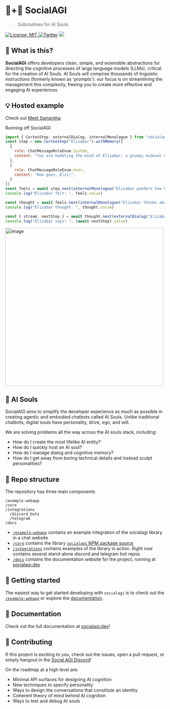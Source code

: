 # 🤖+👱 SocialAGI

> Subroutines for AI Souls

[![License: MIT](https://img.shields.io/badge/License-MIT-yellow.svg) ![Twitter](https://img.shields.io/twitter/url/https/twitter.com/socialagi.svg?style=social&label=Follow%20%40socialagi)](https://twitter.com/socialagi) [![](https://dcbadge.vercel.app/api/server/FCPcCUbw3p?compact=true&style=flat)](https://discord.gg/FCPcCUbw3p)

## 🤔 What is this?

**SocialAGI** offers developers clean, simple, and extensible abstractions for directing the cognitive processes of large language models (LLMs), critical for the creation of AI Souls. AI Souls will comprise thousands of linguistic instructions (formerly known as 'prompts'): our focus is on streamlining the management this complexity, freeing you to create more effective and engaging AI experiences.

## 💡 Hosted example

Check out [Meet Samantha](http://meetsamantha.ai)

Running off SocialAGI

```javascript
import { CortexStep, externalDialog, internalMonologue } from "socialagi";
const step = new CortexStep("Elizabar").withMemory([
  {
    role: ChatMessageRoleEnum.System,
    content: "You are modeling the mind of Elizabar, a grumpy mideval merchant, trying to sell his last, rusted out, sword.",
  },
  {
    role: ChatMessageRoleEnum.User,
    content: "How goes, Elzi!",
  }
])
const feels = await step.next(internalMonologue("Elizabar ponders how he feels about this person.", "felt"))
console.log("Elizabar felt: ", feels.value)

const thought = await feels.next(internalMonologue("Elizabar thinks about how he could convince this person to buy his sword."))
console.log("Elizabar thought: ", thought.value)

const { stream, nextStep } = await thought.next(externalDialog("Elizabar greets the person."), { stream: true })
console.log("Elizabar says: ", (await nextStep).value)
```

<img width="500" alt="image" src="https://user-images.githubusercontent.com/8204988/236294504-a41af71f-bccf-44e5-b02a-60ab51982ccd.png">

## 💫 AI Souls

SocialAGI aims to simplify the developer experience as much as possible in creating agentic and embodied chatbots called AI Souls. Unlike traditional chatbots, digital souls have personality, drive, ego, and will.

We are solving problems all the way across the AI souls stack, including:
- How do I create the most lifelike AI entity?
- How do I quickly host an AI soul?
- How do I manage dialog and cognitive memory?
- How do I get away from boring technical details and instead sculpt personalities?

## 📖 Repo structure

The repository has three main components

```
/example-webapp
/core
/integrations
  /discord_bots
  /telegram
/docs
```

- [`/example-webapp`](https://github.com/opensouls/socialagi-ex-webapp) contains an example integration of the socialagi library in a chat website 
- [`/core`](./core) contains the library [`socialagi` NPM package source](https://www.npmjs.com/package/socialagi)
- [`/integrations`](./integrations) contains examples of the library in action. Right now contains several stand-alone discord and telegram bot repos
- [`/docs`](./docs) contains the documentation website for the project, running at [socialagi.dev](http://socialagi.dev)

## 🚀 Getting started

The easiest way to get started developing with `socialagi` is to check out the [`/example-webapp`](https://github.com/opensouls/socialagi-ex-webapp) or explore the [documentation](http://socialagi.dev).

## 🧠 Documentation

Check out the full documentation at [socialagi.dev](http://socialagi.dev)!

## 👏 Contributing

If this project is exciting to you, check out the issues, open a pull request, or simply hangout in the [Social AGI Discord](https://discord.gg/BRhXTSmuMB)!

On the roadmap at a high level are:

- Minimal API surfaces for designing AI cognition
- New techniques to specify personality
- Ways to design the conversations that constitute an identity
- Coherent theory of mind behind AI cognition
- Ways to test and debug AI souls
